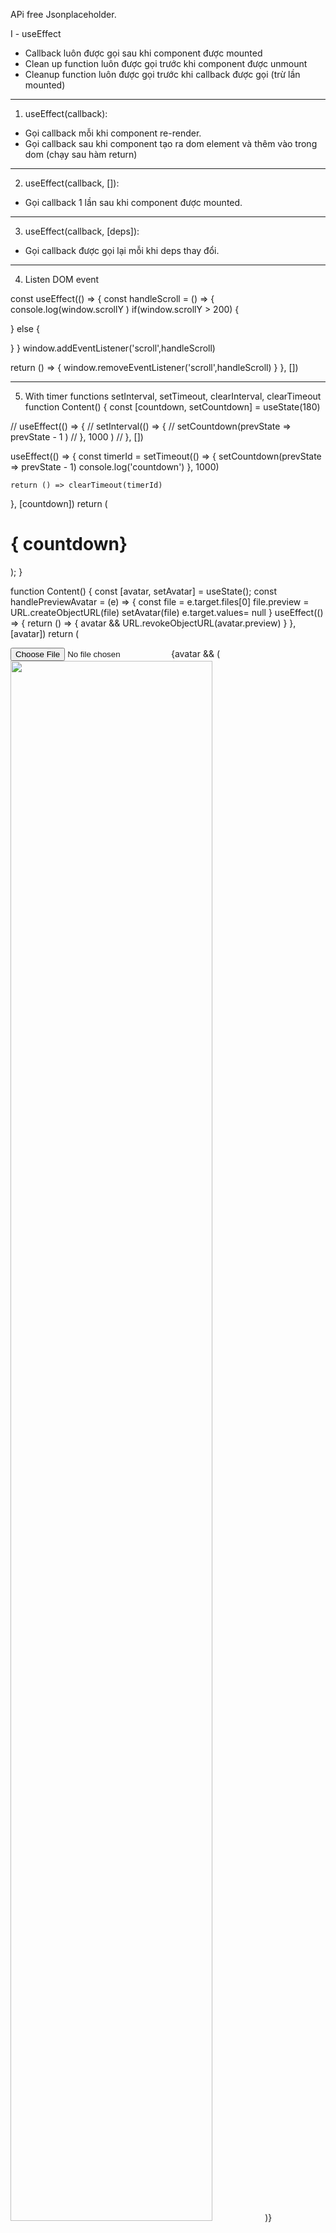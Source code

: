 APi free Jsonplaceholder.

I - useEffect

- Callback luôn được gọi sau khi component được mounted
- Clean up function luôn được gọi trước khi component được unmount
- Cleanup function luôn được gọi trước khi callback được gọi (trừ lần mounted)

---

1. useEffect(callback):

- Gọi callback mỗi khi component re-render.
- Gọi callback sau khi component tạo ra dom element và thêm vào trong dom (chạy sau hàm return)

---

2. useEffect(callback, []):

- Gọi callback 1 lần sau khi component được mounted.

---

3. useEffect(callback, [deps]):

- Gọi callback được gọi lại mỗi khi deps thay đổi.

---

4. Listen DOM event

const useEffect(() => {
const handleScroll = () => {
console.log(window.scrollY )
if(window.scrollY > 200) {

} else {

}
}
window.addEventListener('scroll',handleScroll)

return () => {
window.removeEventListener('scroll',handleScroll)
}
}, [])

---

5. With timer functions
   setInterval, setTimeout, clearInterval, clearTimeout
   function Content() {
   const [countdown, setCountdown] = useState(180)

// useEffect(() => {
// setInterval(() => {
// setCountdown(prevState => prevState - 1 )
// }, 1000 )
// }, [])

useEffect(() => {
const timerId = setTimeout(() => {
setCountdown(prevState => prevState - 1)
console.log('countdown')
}, 1000)

    return () => clearTimeout(timerId)

}, [countdown])
return (

<div className="Content">
<h1>{ countdown}</h1>
</div>
);
}

function Content() {
const [avatar, setAvatar] = useState();
const handlePreviewAvatar = (e) => {
const file = e.target.files[0]
file.preview = URL.createObjectURL(file)
setAvatar(file)
e.target.values= null
}
useEffect(() => {
return () => {
avatar && URL.revokeObjectURL(avatar.preview)
}
}, [avatar])
return (

<div className="Content">
<input type='file' onChange={handlePreviewAvatar} />
{avatar && (
<img src={avatar.preview} alt="" width='80%'/>
)}
</div>
);
}
-----------------
6. Fake chat app

function emitComment(id) {
setInterval(() => {
//custom event
window.dispatchEvent(
new CustomEvent(`lesson-${id}`, {
detail: `Comment lesson ${id}`
})
)
}, 2000);
}
emitComment(1)
emitComment(2)
emitComment(3)

const lessons = [
{
id: 1,
name : '1'
},
{
id: 2,
name : '2'
},
{
id: 3,
name : '3'
}
]
function Content() {
const [lessonsId, setLessonId] = useState(1);

useEffect(() => {
const handleComment = ({detail}) => {
console.log('e',detail)
}
window.addEventListener(`lesson-${lessonsId}`, handleComment)

    return () => {
      window.removeEventListener(`lesson-${lessonsId}`, handleComment)
    }

}, [lessonsId])
return (

<div className="Content">
<ul>
{
lessons.map(lesson => (
<li key={lesson.id} style={{ color: lessonsId === lesson.id ? 'red' : '#333' }} onClick={
() => setLessonId(lesson.id)
}>
{lesson.name}
</li>
))
}
</ul>
</div>
);
}

